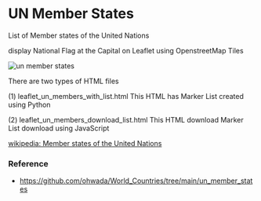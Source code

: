  UN Member States
===============

List of Member states of the United Nations

display  National Flag at the Capital  on Leaflet using OpenstreetMap Tiles

![un member states]()


There are two types of HTML files

(1) leaflet_un_members_with_list.html
This HTML has Marker List
created using Python

(2) leaflet_un_members_download_list.html
This HTML download Marker List
download using JavaScript


[wikipedia: Member states of the United Nations](https://en.wikipedia.org/wiki/Member_states_of_the_United_Nations)


### Reference
- https://github.com/ohwada/World_Countries/tree/main/un_member_states
